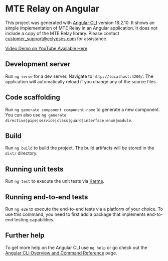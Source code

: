 # MTE Relay on Angular

This project was generated with [Angular CLI](https://github.com/angular/angular-cli) version 18.2.10. It shows an simple implementation of MTE Relay in an Angular application. It does not include a copy of the MTE Relay library. Please contact customer_support@eclypses.com for assistance.

[Video Demo on YouTube Available Here](https://www.youtube.com/watch?v=yTQ_c1osrBo)

## Development server

Run `ng serve` for a dev server. Navigate to `http://localhost:4200/`. The application will automatically reload if you change any of the source files.

## Code scaffolding

Run `ng generate component component-name` to generate a new component. You can also use `ng generate directive|pipe|service|class|guard|interface|enum|module`.

## Build

Run `ng build` to build the project. The build artifacts will be stored in the `dist/` directory.

## Running unit tests

Run `ng test` to execute the unit tests via [Karma](https://karma-runner.github.io).

## Running end-to-end tests

Run `ng e2e` to execute the end-to-end tests via a platform of your choice. To use this command, you need to first add a package that implements end-to-end testing capabilities.

## Further help

To get more help on the Angular CLI use `ng help` or go check out the [Angular CLI Overview and Command Reference](https://angular.dev/tools/cli) page.
